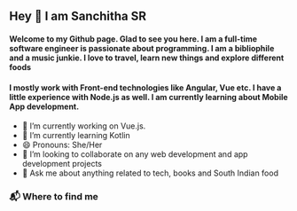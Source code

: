 ## Hey 👋 I am Sanchitha SR

#### Welcome to my Github page. Glad to see you here. I am a full-time software engineer is passionate about programming. I am a bibliophile and a music junkie. I love to travel, learn new things and explore different foods 
#### I mostly work with Front-end technologies like Angular, Vue etc. I have a little experience with Node.js as well. I am  currently learning about Mobile App development.

- 🔭 I’m currently working on Vue.js.
- 🌱 I’m currently learning Kotlin
- 😄 Pronouns: She/Her
- 👯 I’m looking to collaborate on any web development and app development projects
- 💬 Ask me about anything related to tech, books and South Indian food


<!--
- 🤔 I’m looking for help with ...
- 📫 How to reach me: ...
- ⚡ Fun fact: ___
-->

  
### 📬 Where to find me
    


<!--
**Sanchithasharma/sanchithasharma** is a ✨ _special_ ✨ repository because its `README.md` (this file) appears on your GitHub profile.

Here are some ideas to get you started:

- 🔭 I’m currently working on ...
- 🌱 I’m currently learning ...
- 👯 I’m looking to collaborate on ...
- 🤔 I’m looking for help with ...
- 💬 Ask me about ...
- 📫 How to reach me: ...
- 😄 Pronouns: ...
- ⚡ Fun fact: ...
-->

